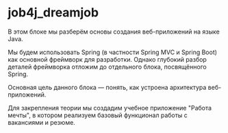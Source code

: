 # job4j_dreamjob

В этом блоке мы разберём основы создания веб-приложений на языке Java.

Мы будем использовать Spring (в частности Spring MVC и Spring Boot) как основной фреймворк для разработки. Однако глубокий разбор деталей фреймворка отложим до отдельного блока, посвящённого Spring.

Основная цель данного блока — понять, как устроена архитектура веб-приложений.

Для закрепления теории мы создадим учебное приложение "Работа мечты", в котором реализуем базовый функционал работы с вакансиями и резюме.
